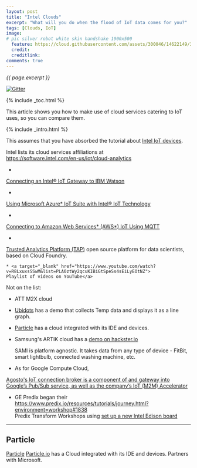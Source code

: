```yaml
---
layout: post
title: "Intel Clouds"
excerpt: "What will you do when the flood of IoT data comes for you?"
tags: [Clouds, IoT]
image:
# pic silver robot white skin handshake 1900x500
  feature: https://cloud.githubusercontent.com/assets/300046/14622149/306629f0-0585-11e6-961a-dc8f60dadbf6.jpg
  credit: 
  creditlink: 
comments: true
---
```

<i>{{ page.excerpt }}</i>

[![Gitter](https://badges.gitter.im/wilsonmar/wilsonmar.github.io.svg)](https://gitter.im/wilsonmar/wilsonmar.github.io?utm_source=badge&utm_medium=badge&utm_campaign=pr-badge)

{% include _toc.html %}

This article shows you how to make use of cloud services catering to IoT uses,
so you can compare them.

{% include _intro.html %}

This assumes that you have absorbed the tutorial about 
[Intel IoT devices](/intel-iot/).

Intel lists its cloud services affiliations at<br />
<a target="_blank" href="https://software.intel.com/en-us/iot/cloud-analytics">
https://software.intel.com/en-us/iot/cloud-analytics</a>

* <a target="_blank" href="https://software.intel.com/en-us/articles/connecting-intel-iot-gateways-to-ibm-watson">
Connecting an Intel® IoT Gateway to IBM Watson</a>

* <a target="_blank" href="https://software.intel.com/en-us/articles/using-microsoft-azure-iot-suite-with-intel-iot-devices-and-gateways">
Using Microsoft Azure* IoT Suite with Intel® IoT Technology</a>

* <a target="_blank" href="https://software.intel.com/en-us/articles/connecting-to-amazon-web-services-aws-iot-using-mqtt">
Connecting to Amazon Web Services* (AWS*) IoT Using MQTT</a>

* <a target="_blank" href="http://trustedanalytics.org/">
Trusted Analytics Platform (TAP)</a> open source platform for data scientists,
based on Cloud Foundry.

    * <a target="_blank" href="https://www.youtube.com/watch?v=R8LxuxsSSwM&list=PLA0ztWy2qcuKIBiGtSpeSs4sEiLyEOtNZ">
    Playlist of videos on YouTube</a>

Not on the list:

* ATT M2X cloud

* <a target="_blank" href="https://www.hackster.io/ubidots/products/ubidots">
   Ubidots</a> has a demo that collects Temp data and displays it as a line graph.

* <a href="#Particle">Particle</a>
   has a cloud integrated with its IDE and devices. 

* Samsung's ARTIK cloud has a 
   <a target="_blank" href="https://www.hackster.io/monica/getting-started-with-artik-cloud-grove-weather-station-e0b4e3?ref=part&ref_id=9403&offset=0">
   demo on hackster.io</a>

   SAMI is platform agnostic. 
   It takes data from any type of device - FitBit, smart lightbulb, connected washing machine, etc.

* As for Google Compute Cloud,
<a target="_blank" href="http://www.cloudwedge.com/agosto-leverages-mqtt-to-create-high-performance-open-source-message-broker-for-iot-496652/">
Agosto's IoT connection broker is a component of and gateway into Google’s Pub/Sub service, as well as the company’s IoT (M2M) Accelerator</a>

* GE Predix began their 
  <a target="_blank" href="https://www.predix.io/resources/tutorials/journey.html?environment=workshop#1838">
   https://www.predix.io/resources/tutorials/journey.html?environment=workshop#1838</a><br />
   Predix Transform Workshops
   using <a target="_blank" href="https://www.predix.io/resources/tutorials/tutorial-details.html?tutorial_id=1839&tag=1838&journey=Predix%20Transform%20Workshop&environment=workshop&resources=1849,1839,1853">
   set up a new Intel Edison board</a>


<hr />

<a name="Particle"></a>

## Particle # 

<a href="#Particle">Particle</a>
<a target="_blank" href="https://www.particle.io/">Particle.io</a>
   has a Cloud integrated with its IDE and devices. 
   Partners with Microsoft.
